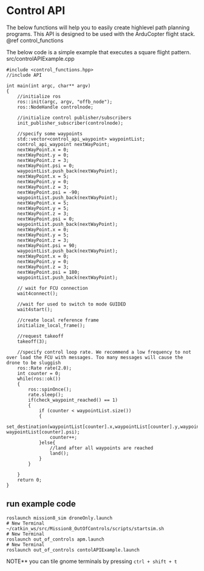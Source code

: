 # Control API 

The below functions will help you to easily create highlevel path planning programs. This API is designed to be used with the ArduCopter flight stack. 
@ref control_functions

The below code is a simple example that executes a square flight pattern. 
src/controlAPIExample.cpp 

```
#include <control_functions.hpp>
//include API 

int main(int argc, char** argv)
{
	//initialize ros 
	ros::init(argc, argv, "offb_node");
	ros::NodeHandle controlnode;
	
	//initialize control publisher/subscribers
	init_publisher_subscriber(controlnode);

	//specify some waypoints 
	std::vector<control_api_waypoint> waypointList;
	control_api_waypoint nextWayPoint;
	nextWayPoint.x = 0;
	nextWayPoint.y = 0;
	nextWayPoint.z = 3;
	nextWayPoint.psi = 0;
	waypointList.push_back(nextWayPoint);
	nextWayPoint.x = 5;
	nextWayPoint.y = 0;
	nextWayPoint.z = 3;
	nextWayPoint.psi = -90;
	waypointList.push_back(nextWayPoint);
	nextWayPoint.x = 5;
	nextWayPoint.y = 5;
	nextWayPoint.z = 3;
	nextWayPoint.psi = 0;
	waypointList.push_back(nextWayPoint);
	nextWayPoint.x = 0;
	nextWayPoint.y = 5;
	nextWayPoint.z = 3;
	nextWayPoint.psi = 90;
	waypointList.push_back(nextWayPoint);
	nextWayPoint.x = 0;
	nextWayPoint.y = 0;
	nextWayPoint.z = 3;
	nextWayPoint.psi = 180;
	waypointList.push_back(nextWayPoint);

  	// wait for FCU connection
	wait4connect();

	//wait for used to switch to mode GUIDED
	wait4start();

	//create local reference frame 
	initialize_local_frame();

	//request takeoff
	takeoff(3);

	//specify control loop rate. We recommend a low frequency to not over load the FCU with messages. Too many messages will cause the drone to be sluggish
	ros::Rate rate(2.0);
	int counter = 0;
	while(ros::ok())
	{
		ros::spinOnce();
		rate.sleep();
		if(check_waypoint_reached() == 1)
		{
			if (counter < waypointList.size())
			{
				set_destination(waypointList[counter].x,waypointList[counter].y,waypointList[counter].z, waypointList[counter].psi);
				counter++;	
			}else{
				//land after all waypoints are reached
				land();
			}	
		}	
		
	}
	return 0;
}

```
run example code
---

```
roslaunch mission8_sim droneOnly.launch
# New Terminal
~/catkin_ws/src/Mission8_OutOfControls/scripts/startsim.sh
# New Terminal
roslaunch out_of_controls apm.launch
# New Terminal 
roslaunch out_of_controls contolAPIExample.launch
```
NOTE** you can tile gnome terminals by pressing `ctrl + shift + t`